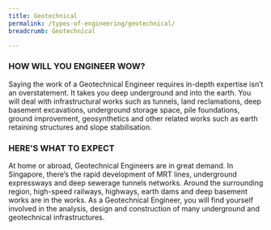 ```yaml
---
title: Geotechnical
permalink: /types-of-engineering/geotechnical/
breadcrumb: Geotechnical

---
```



### HOW WILL YOU ENGINEER WOW?

Saying the work of a Geotechnical Engineer requires in-depth expertise isn’t an overstatement. It takes you deep underground and into the earth. You will deal with infrastructural works such as tunnels, land reclamations, deep basement excavations, underground storage space, pile foundations, ground improvement, geosynthetics and other related works such as earth retaining structures and slope stabilisation.

### HERE’S WHAT TO EXPECT

At home or abroad, Geotechnical Engineers are in great demand. In Singapore, there’s the rapid development of MRT lines, underground expressways and deep sewerage tunnels networks. Around the surrounding region, high-speed railways, highways, earth dams and deep basement works are in the works. As a Geotechnical Engineer, you will find yourself involved in the analysis, design and construction of many underground and geotechnical infrastructures.
